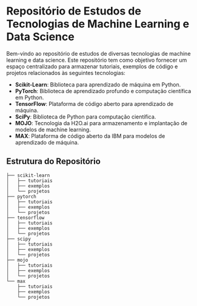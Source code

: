 # Repositório de Estudos de Tecnologias de Machine Learning e Data Science

Bem-vindo ao repositório de estudos de diversas tecnologias de machine learning e data science. Este repositório tem como objetivo fornecer um espaço centralizado para armazenar tutoriais, exemplos de código e projetos relacionados às seguintes tecnologias:

- **Scikit-Learn**: Biblioteca para aprendizado de máquina em Python.
- **PyTorch**: Biblioteca de aprendizado profundo e computação científica em Python.
- **TensorFlow**: Plataforma de código aberto para aprendizado de máquina.
- **SciPy**: Biblioteca de Python para computação científica.
- **MOJO**: Tecnologia da H2O.ai para armazenamento e implantação de modelos de machine learning.
- **MAX**: Plataforma de código aberto da IBM para modelos de aprendizado de máquina.

## Estrutura do Repositório

```plaintext
├── scikit-learn
│   ├── tutoriais
│   ├── exemplos
│   └── projetos
├── pytorch
│   ├── tutoriais
│   ├── exemplos
│   └── projetos
├── tensorflow
│   ├── tutoriais
│   ├── exemplos
│   └── projetos
├── scipy
│   ├── tutoriais
│   ├── exemplos
│   └── projetos
├── mojo
│   ├── tutoriais
│   ├── exemplos
│   └── projetos
└── max
    ├── tutoriais
    ├── exemplos
    └── projetos
```
